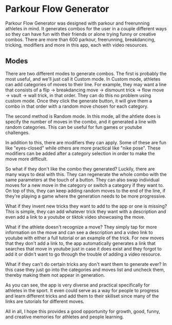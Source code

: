 # Parkour Flow Generator

Parkour Flow Generator was designed with parkour and freerunning athletes in mind. It generates combos for the user in a couple different ways so they can have fun with their friends or alone trying funny or creative combos. There are more than 600 parkour, freerunning, breakdancing, tricking, modifiers and more in this app, each with video resources.

## Modes

There are two different modes to generate combos. The first is probably the most useful, and we'll just call it Custom mode. In Custom mode, athletes can add categories of moves to their line. For example, they may want a line that consists of a flip -> breakdancing move -> dismount trick -> flow move -> vault -> wall trick, in that order. They can do this no problem using custom mode. Once they click the generate button, it will give them a combo in that order with a random move chosen for each category. 

The second method is Random mode. In this mode, all the ahtlete does is specify the number of moves in the combo, and it generated a line with random categories. This can be useful for fun games or youtube challenges.

In addition to this, there are modifiers they can apply. Some of these are fun like "eyes-closed" while others are more practical like "nike pose". These modifiers can be added after a category selection in order to make the move more difficult. 

So what if they don't like the combo they generated? Luckily, there are many ways to deal with this. They can regenerate the whole combo with the same parameters at the touch of a button. They can also swap individual moves for a new move in the category or switch a category if they want to. On top of this, they can keep adding random moves to the end of the line, if they're playing a game where the generation needs to be more progressive. 

What if they invent new tricks they want to add to the app or one is missing? This is simple, they can add whatever trick they want with a description and even add a link to a youtube or tiktok video showcasing the move. 

What if the athlete doesn't recognize a move? They simply tap for more information on the move and can see a description and a video link to youtube with either a full tutorial or an example of the trick. For new moves that they don't add a link to, the app automatically generates a link that searches that move in youtube just in case it does exist and they forgot to add it or didn't want to go through the trouble of adding a video resource. 

What if they can't do certain tricks any don't want them to generate ever? In this case they just go into the categories and moves list and uncheck them, thereby making them not appear in generation.

As you can see, the app is very diverse and practical specifically for athletes in the sport. It even could serve as a way for people to progress and learn different tricks and add them to their skillset since many of the links are tutorials for different moves. 

All in all, I hope this provides a good opportunity for growth, good, funny, and creative memories for athletes and people learning. 

